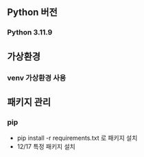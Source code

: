 ## Python 버전

### Python 3.11.9

## 가상환경

### venv 가상환경 사용

## 패키지 관리

### pip

- pip install -r requirements.txt 로 패키지 설치
- 12/17 특정 패키지 설치